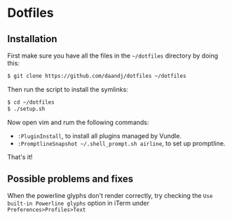 # Dotfiles
## Installation

First make sure you have all the files in the `~/dotfiles` directory by doing this:
```sh
$ git clone https://github.com/daandj/dotfiles ~/dotfiles
```
Then run the script to install the symlinks:
```sh
$ cd ~/dotfiles
$ ./setup.sh
```
Now open vim and rum the following commands:
- `:PluginInstall`, to install all plugins managed by Vundle.
- `:PromptlineSnapshot ~/.shell_prompt.sh airline`, to set up promptline.

That's it!

## Possible problems and fixes

When the powerline glyphs don't render correctly, try checking the `Use built-in Powerline glyphs` option in iTerm under `Preferences>Profiles>Text`
